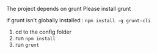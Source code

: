 The project depends on grunt
Please install grunt

if grunt isn't globally installed :
`npm install -g grunt-cli`

1. cd to the config folder
2. run `npm install`
3. run `grunt`
